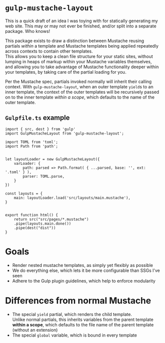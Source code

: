 # `gulp-mustache-layout`

This is a quick draft of an idea I was toying with for statically generating my web site. 
This may or may not ever be finished, and/or split into a separate package.  Who knows!

This package exists to draw a distinction between Mustache reusing partials _within_ a template 
and Mustache templates being applied repeatedly across contexts to contain other templates.  
This allows you to keep a clean file structure for your static sites,
without lumping in heaps of markup within your Mustache variables themselves, 
and allowing you to take advantage of Mustache functionality deeper within your templates,
by taking care of the partial loading for you.  

Per the Mustache spec, partials invoked normally will inherit their calling context.
With `gulp-mustache-layout`, when an outer template `yield`s to an inner template, 
the context of the outer templates will be recursively passed on to the inner template
_within a scope_, which defaults to the name of the outer template.  

## `Gulpfile.ts` example

```
import { src, dest } from 'gulp'
import GulpMustacheLayout from 'gulp-mustache-layout';

import TOML from 'toml';
import Path from 'path'; 


let layoutLoader = new GulpMustacheLayout({ 
    varLoader: {
        path: parsed => Path.format( { ...parsed, base: '', ext: '.toml' } ),
        parser: TOML.parse,
    } 
})

const layouts = { 
    main: layoutLoader.load('src/layouts/main.mustache'),
}


export function html() { 
    return src("src/pages/*.mustache")
    .pipe(layouts.main.done())
    .pipe(dest("dist"))
}
```


# Goals 

 - Render nested mustache templates, as simply yet flexibly as possible
  - We do everything else, which lets it be more configurable than SSGs I've seen
 - Adhere to the Gulp plugin guidelines, which help to enforce modularity


 # Differences from normal Mustache
 - The special `yield` partial, which renders the child template.  
   Unlike normal partials, this inherits variables from the parent template **within a scope**, 
   which defaults to the file name of the parent template (without an extension)
 - The special `global` variable, which is bound in every template 